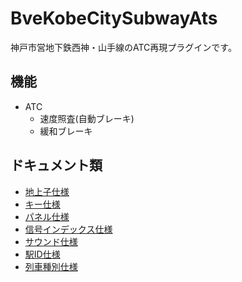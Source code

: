 # BveKobeCitySubwayAts
神戸市営地下鉄西神・山手線のATC再現プラグインです。

## 機能
* ATC
	* 速度照査(自動ブレーキ)
	* 緩和ブレーキ


## ドキュメント類
* [地上子仕様](./docs/beacon.md)
* [キー仕様](./docs/key.md)
* [パネル仕様](./docs/panel.md)
* [信号インデックス仕様](./docs/signal.md)
* [サウンド仕様](./docs/sound.md)
* [駅ID仕様](./docs/station.md)
* [列車種別仕様](./docs/type.md)